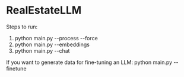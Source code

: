 # RealEstateLLM

Steps to run:

1. python main.py --process --force
2. python main.py --embeddings
3. python main.py --chat

If you want to generate data for fine-tuning an LLM:
   python main.py --finetune
